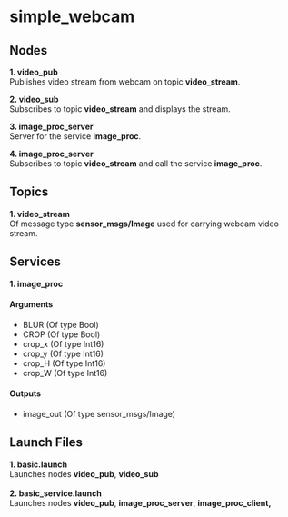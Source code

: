 # simple_webcam

## Nodes
**1. video_pub**<br>
Publishes video stream from webcam on topic **video_stream**.<br>

**2. video_sub**<br>
Subscribes to topic **video_stream** and displays the stream.<br>

**3. image_proc_server**<br>
Server for the service **image_proc**.<br>

**4. image_proc_server**<br>
Subscribes to topic **video_stream** and call the service **image_proc**.<br>

## Topics

**1. video_stream**<br>
Of message type **sensor_msgs/Image** used for carrying webcam video stream.<br>

## Services

**1. image_proc**<br>
#### Arguments
* BLUR (Of type Bool) 
* CROP (Of type Bool)
* crop_x (Of type Int16)
* crop_y (Of type Int16)
* crop_H (Of type Int16)
* crop_W (Of type Int16)
#### Outputs
* image_out (Of type sensor_msgs/Image)
## Launch Files
**1. basic.launch**<br>
Launches nodes **video_pub**, **video_sub**<br><br>
**2. basic_service.launch**<br>
Launches nodes **video_pub**, **image_proc_server**, **image_proc_client,**  

